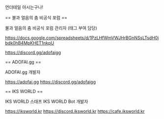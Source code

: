 언더테일 아시는구나!


== 불과 얼음의 춤 비공식 포럼 ==

불과 얼음의 춤 비공식 포럼 관리자 (태그 부여 담당)

https://docs.google.com/spreadsheets/d/1PzLHfWmVWJHrBGnNSsLTsdH0ibdk0hB4MpKHET1nkpU

https://discord.gg/adofaigg

== ADOFAI.gg ==

ADOFAI.gg 개발자

https://adofai.gg
https://discord.gg/adofaigg

== IKS WORLD ==

IKS WORLD 스태프
IKS WORLD Bot 개발자

https://iksworld.kr
https://discord.iksworld.kr
https://cafe.iksworld.kr
